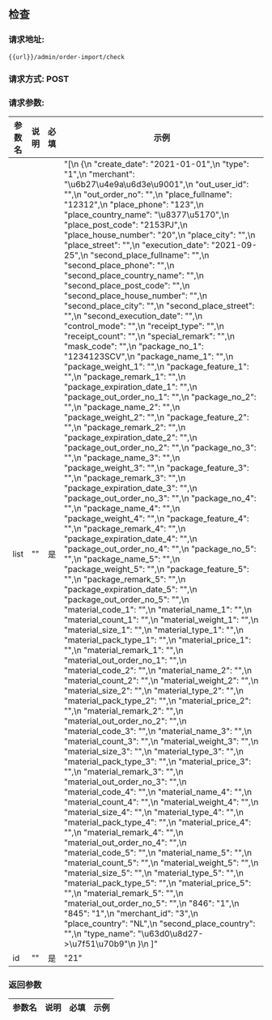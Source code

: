 ## 检查
### 请求地址:
```
{{url}}/admin/order-import/check
```
### 请求方式: POST  
### 请求参数:  

|参数名|说明|必填|示例|  
 |---|---|---|---|  
|list|""|是|"[\n        {\n            \"create_date\": \"2021-01-01\",\n            \"type\": \"1\",\n            \"merchant\": \"\u6b27\u4e9a\u6d3e\u9001\",\n            \"out_user_id\": \"\",\n            \"out_order_no\": \"\",\n            \"place_fullname\": \"12312\",\n            \"place_phone\": \"123\",\n            \"place_country_name\": \"\u8377\u5170\",\n            \"place_post_code\": \"2153PJ\",\n            \"place_house_number\": \"20\",\n            \"place_city\": \"\",\n            \"place_street\": \"\",\n            \"execution_date\": \"2021-09-25\",\n            \"second_place_fullname\": \"\",\n            \"second_place_phone\": \"\",\n            \"second_place_country_name\": \"\",\n            \"second_place_post_code\": \"\",\n            \"second_place_house_number\": \"\",\n            \"second_place_city\": \"\",\n            \"second_place_street\": \"\",\n            \"second_execution_date\": \"\",\n            \"control_mode\": \"\",\n            \"receipt_type\": \"\",\n            \"receipt_count\": \"\",\n            \"special_remark\": \"\",\n            \"mask_code\": \"\",\n            \"package_no_1\": \"1234123SCV\",\n            \"package_name_1\": \"\",\n            \"package_weight_1\": \"\",\n            \"package_feature_1\": \"\",\n            \"package_remark_1\": \"\",\n            \"package_expiration_date_1\": \"\",\n            \"package_out_order_no_1\": \"\",\n            \"package_no_2\": \"\",\n            \"package_name_2\": \"\",\n            \"package_weight_2\": \"\",\n            \"package_feature_2\": \"\",\n            \"package_remark_2\": \"\",\n            \"package_expiration_date_2\": \"\",\n            \"package_out_order_no_2\": \"\",\n            \"package_no_3\": \"\",\n            \"package_name_3\": \"\",\n            \"package_weight_3\": \"\",\n            \"package_feature_3\": \"\",\n            \"package_remark_3\": \"\",\n            \"package_expiration_date_3\": \"\",\n            \"package_out_order_no_3\": \"\",\n            \"package_no_4\": \"\",\n            \"package_name_4\": \"\",\n            \"package_weight_4\": \"\",\n            \"package_feature_4\": \"\",\n            \"package_remark_4\": \"\",\n            \"package_expiration_date_4\": \"\",\n            \"package_out_order_no_4\": \"\",\n            \"package_no_5\": \"\",\n            \"package_name_5\": \"\",\n            \"package_weight_5\": \"\",\n            \"package_feature_5\": \"\",\n            \"package_remark_5\": \"\",\n            \"package_expiration_date_5\": \"\",\n            \"package_out_order_no_5\": \"\",\n            \"material_code_1\": \"\",\n            \"material_name_1\": \"\",\n            \"material_count_1\": \"\",\n            \"material_weight_1\": \"\",\n            \"material_size_1\": \"\",\n            \"material_type_1\": \"\",\n            \"material_pack_type_1\": \"\",\n            \"material_price_1\": \"\",\n            \"material_remark_1\": \"\",\n            \"material_out_order_no_1\": \"\",\n            \"material_code_2\": \"\",\n            \"material_name_2\": \"\",\n            \"material_count_2\": \"\",\n            \"material_weight_2\": \"\",\n            \"material_size_2\": \"\",\n            \"material_type_2\": \"\",\n            \"material_pack_type_2\": \"\",\n            \"material_price_2\": \"\",\n            \"material_remark_2\": \"\",\n            \"material_out_order_no_2\": \"\",\n            \"material_code_3\": \"\",\n            \"material_name_3\": \"\",\n            \"material_count_3\": \"\",\n            \"material_weight_3\": \"\",\n            \"material_size_3\": \"\",\n            \"material_type_3\": \"\",\n            \"material_pack_type_3\": \"\",\n            \"material_price_3\": \"\",\n            \"material_remark_3\": \"\",\n            \"material_out_order_no_3\": \"\",\n            \"material_code_4\": \"\",\n            \"material_name_4\": \"\",\n            \"material_count_4\": \"\",\n            \"material_weight_4\": \"\",\n            \"material_size_4\": \"\",\n            \"material_type_4\": \"\",\n            \"material_pack_type_4\": \"\",\n            \"material_price_4\": \"\",\n            \"material_remark_4\": \"\",\n            \"material_out_order_no_4\": \"\",\n            \"material_code_5\": \"\",\n            \"material_name_5\": \"\",\n            \"material_count_5\": \"\",\n            \"material_weight_5\": \"\",\n            \"material_size_5\": \"\",\n            \"material_type_5\": \"\",\n            \"material_pack_type_5\": \"\",\n            \"material_price_5\": \"\",\n            \"material_remark_5\": \"\",\n            \"material_out_order_no_5\": \"\",\n            \"846\": \"1\",\n            \"845\": \"1\",\n            \"merchant_id\": \"3\",\n            \"place_country\": \"NL\",\n            \"second_place_country\": \"\",\n            \"type_name\": \"\u63d0\u8d27->\u7f51\u70b9\"\n        }\n    ]"|  
|id|""|是|"21"|  
### 返回参数  

|参数名|说明|必填|示例|  
 |---|---|---|---|  
